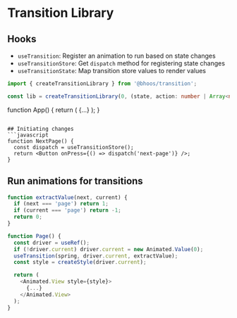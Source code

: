 # Transition Library

## Hooks
* `useTransition`: Register an animation to run based on state changes
* `useTransitionStore`: Get `dispatch` method for registering state changes
* `useTransitionState`: Map transition store values to render values

```typescript
import { createTransitionLibrary } from '@bhoos/transition';

const lib = createTransitionLibrary(0, (state, action: number | Array<number>) => Array.isArray(action) ? action[action.length - 1] : action;


```

function App() {
  return (
    <Transition initialState={} reducer={reducer}>
      {...}
    </Transition>
  );
}
```

## Initiating changes
```javascript
function NextPage() {
  const dispatch = useTransitionStore();
  return <Button onPress={() => dispatch('next-page')} />;
}
```

## Run animations for transitions
```javascript
function extractValue(next, current) {
  if (next === 'page') return 1;
  if (current === 'page') return -1;
  return 0;
}

function Page() {
  const driver = useRef();
  if (!driver.current) driver.current = new Animated.Value(0);
  useTransition(spring, driver.current, extractValue);
  const style = createStyle(driver.current);

  return (
    <Animated.View style={style}>
      {...}
    </Animated.View>
  );
}
```
